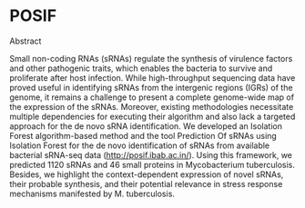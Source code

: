 # POSIF

Abstract

Small non-coding RNAs (sRNAs) regulate the synthesis of virulence factors and other pathogenic traits, which enables the bacteria to survive and proliferate after host infection. While high-throughput sequencing data have proved useful in identifying sRNAs from the intergenic regions (IGRs) of the genome, it remains a challenge to present a complete genome-wide map of the expression of the sRNAs. Moreover, existing methodologies necessitate multiple dependencies for executing their algorithm and also lack a targeted approach for the de novo sRNA identification. We developed an Isolation Forest algorithm-based method and the tool Prediction Of sRNAs using Isolation Forest for the de novo identification of sRNAs from available bacterial sRNA-seq data (http://posif.ibab.ac.in/). Using this framework, we predicted 1120 sRNAs and 46 small proteins in Mycobacterium tuberculosis. Besides, we highlight the context-dependent expression of novel sRNAs, their probable synthesis, and their potential relevance in stress response mechanisms manifested by M. tuberculosis.
